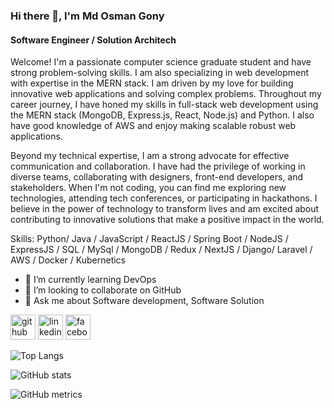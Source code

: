 ### Hi there 👋, I'm Md Osman Gony
#### Software Engineer / Solution Architech

Welcome! I'm a passionate computer science graduate student and have strong problem-solving skills. I am also specializing in web development with expertise in the MERN stack. I am driven by my love for building innovative web applications and solving complex problems. Throughout my career journey, I have honed my skills in full-stack web development using the MERN stack (MongoDB, Express.js, React, Node.js) and Python. I also have good knowledge of AWS and enjoy making scalable robust web applications. 


Beyond my technical expertise, I am a strong advocate for effective communication and collaboration. I have had the privilege of working in diverse teams, collaborating with designers, front-end developers, and stakeholders. When I'm not coding, you can find me exploring new technologies, attending tech conferences, or participating in hackathons. I believe in the power of technology to transform lives and am excited about contributing to innovative solutions that make a positive impact in the world.


Skills: Python/ Java / JavaScript / ReactJS / Spring Boot / NodeJS / ExpressJS / SQL / MySql / MongoDB / Redux / NextJS / Django/ Laravel / AWS / Docker / Kubernetics 

- 🌱 I’m currently learning DevOps 
- 👯 I’m looking to collaborate on GitHub 
- 💬 Ask me about Software development, Software Solution 


[<img src='https://cdn.jsdelivr.net/npm/simple-icons@3.0.1/icons/github.svg' alt='github' height='40'>](https://github.com/https://github.com/osmangony01)  [<img src='https://cdn.jsdelivr.net/npm/simple-icons@3.0.1/icons/linkedin.svg' alt='linkedin' height='40'>](https://www.linkedin.com/in/https://www.linkedin.com/in/mdosmangony//)  [<img src='https://cdn.jsdelivr.net/npm/simple-icons@3.0.1/icons/facebook.svg' alt='facebook' height='40'>](https://www.facebook.com/https://web.facebook.com/md.osman.gony2)  

![Top Langs](https://github-readme-stats.vercel.app/api/top-langs/?username=osmangony01)

![GitHub stats](https://github-readme-stats.vercel.app/api?username=osmangony01&show_icons=true&count_private=true)  

![GitHub metrics](https://metrics.lecoq.io/osmangony01)  
